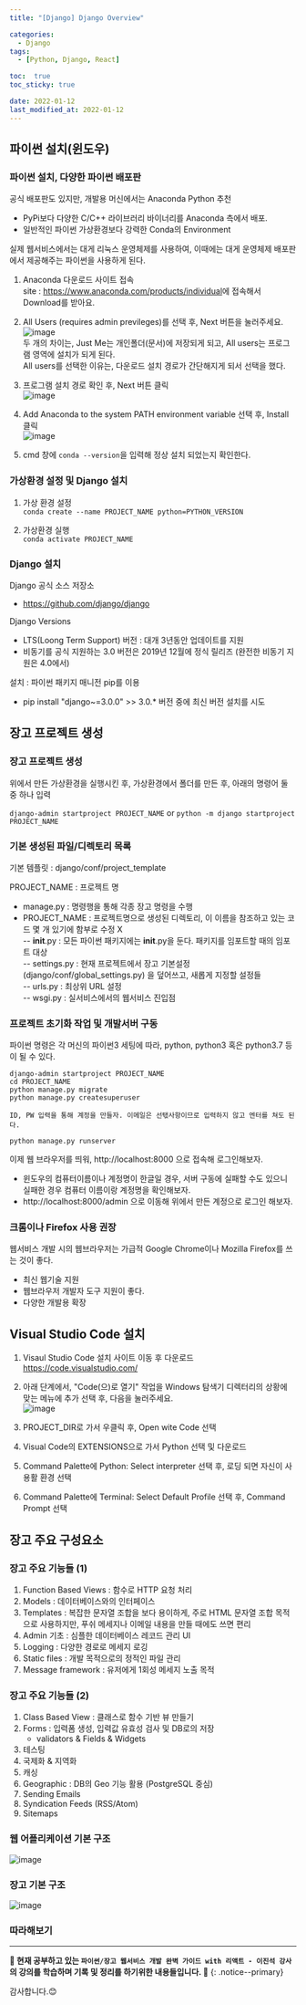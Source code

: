 ```yaml
---
title: "[Django] Django Overview"

categories:
  - Django
tags:
  - [Python, Django, React]

toc:  true
toc_sticky: true

date: 2022-01-12
last_modified_at: 2022-01-12
---
```


## 파이썬 설치(윈도우)  

### 파이썬 설치, 다양한 파이썬 배포판  

공식 배포판도 있지만, 개발용 머신에서는 Anaconda Python 추천  
- PyPi보다 다양한 C/C++ 라이브러리 바이너리를 Anaconda 측에서 배포.  
- 일반적인 파이썬 가상환경보다 강력한 Conda의 Environment  

실제 웹서비스에서는 대게 리눅스 운영체제를 사용하여, 이때에는 대게 운영체제 배포판에서 제공해주는 파이썬을 사용하게 된다.  

1. Anaconda 다운로드 사이트 접속  
    site : <https://www.anaconda.com/products/individual>에 접속해서 Download를 받아요.  

2. All Users (requires admin previleges)를 선택 후, Next 버튼을 눌러주세요.  
    ![image](https://user-images.githubusercontent.com/37467408/149074600-9ea0f0dc-098f-41e2-917c-2fad6e0f4c34.png)  
    두 개의 차이는, Just Me는 개인폴더(문서)에 저장되게 되고, All users는 프로그램 영역에 설치가 되게 된다.  
    All users를 선택한 이유는, 다운로드 설치 경로가 간단해지게 되서 선택을 했다.  

3. 프로그램 설치 경로 확인 후, Next 버튼 클릭  
    ![image](https://user-images.githubusercontent.com/37467408/149075167-56fee18d-f89a-4574-9ece-43ed1bfdc1f3.png)

4. Add Anaconda to the system PATH environment variable 선택 후, Install 클릭  
    ![image](https://user-images.githubusercontent.com/37467408/149075389-aa67fc98-31c8-4516-98b2-6814ad8c594f.png)  

5. cmd 창에 `conda --version`을 입력해 정상 설치 되었는지 확인한다.  

### 가상환경 설정 및 Django 설치  

1. 가상 환경 설정  
    `conda create --name PROJECT_NAME python=PYTHON_VERSION`  
    
2. 가상환경 실행  
    `conda activate PROJECT_NAME`  

### Django 설치  

Django 공식 소스 저장소  
- <https://github.com/django/django>  

Django Versions  
- LTS(Loong Term Support) 버전 : 대개 3년동안 업데이트를 지원  
- 비동기를 공식 지원하는 3.0 버전은 2019년 12월에 정식 릴리즈 (완전한 비동기 지원은 4.0에서)  

설치 : 파이썬 패키지 매니전 pip를 이용  
- pip install "django~=3.0.0" >> 3.0.* 버전 중에 최신 버전 설치를 시도  

## 장고 프로젝트 생성  

### 장고 프로젝트 생성  

위에서 만든 가상환경을 실행시킨 후, 가상환경에서 폴더를 만든 후, 아래의 명령어 둘 중 하나 입력  

`django-admin startproject PROJECT_NAME`  or `python -m django startproject PROJECT_NAME`  

### 기본 생성된 파일/디렉토리 목록  

기본 템플릿 : django/conf/project_template  

PROJECT_NAME : 프로젝트 명  
- manage.py : 명령행을 통해 각종 장고 명령을 수행  
- PROJECT_NAME : 프로젝트명으로 생성된 디렉토리, 이 이름을 참조하고 있는 코드 몇 개 있기에 함부로 수정 X  
-- __init__.py : 모든 파이썬 패키지에는 __init__.py을 둔다. 패키지를 임포트할 때의 임포트 대상  
-- settings.py : 현재 프로젝트에서 장고 기본설정(django/conf/global_settings.py) 을 덮어쓰고, 새롭게 지정할 설정들  
-- urls.py : 최상위 URL 설정  
-- wsgi.py : 실서비스에서의 웹서비스 진입점  

### 프로젝트 초기화 작업 및 개발서버 구동  

파이썬 명령은 각 머신의 파이썬3 세팅에 따라, python, python3 혹은 python3.7 등이 될 수 있다.  

```
django-admin startproject PROJECT_NAME
cd PROJECT_NAME
python manage.py migrate
python manage.py createsuperuser

ID, PW 입력을 통해 계정을 만들자. 이메일은 선탟사항이므로 입력하지 않고 엔터를 쳐도 된다.

python manage.py runserver
```  

이제 웹 브라우저를 띄워, http://localhost:8000 으로 접속해 로그인해보자.  
- 윈도우의 컴퓨터이름이나 계정명이 한글일 경우, 서버 구동에 실패할 수도 있으니 실패한 경우 컴퓨터 이름이랑 계정명을 확인해보자.  
- http://localhost:8000/admin 으로 이동해 위에서 만든 계정으로 로그인 해보자.  

### 크롬이나 Firefox 사용 권장  

웹서비스 개발 시의 웹브라우저는 가급적 Google Chrome이나 Mozilla Firefox를 쓰는 것이 좋다.  
- 최신 웹기술 지원  
- 웹브라우저 개발자 도구 지원이 좋다.  
- 다양한 개발용 확장  

## Visual Studio Code 설치  

1. Visaul Studio Code 설치 사이트 이동 후 다운로드  
    <https://code.visualstudio.com/>  

2. 아래 단계에서, "Code(으)로 열기" 작업을 Windows 탐색기 디렉터리의 상황에 맞는 메뉴에 추가 선택 후, 다음을 눌러주세요.  
    ![image](https://user-images.githubusercontent.com/37467408/149082895-2e8f0031-6cf4-4230-9b19-ed0ecd94fc46.png)  

3. PROJECT_DIR로 가서 우클릭 후, Open wite Code 선택  
4. Visual Code의 EXTENSIONS으로 가서 Python 선택 및 다운로드  
5. Command Palette에 Python: Select interpreter 선택 후, 로딩 되면 자신이 사용활 환경 선택  
6. Command Palette에 Terminal: Select Default Profile 선택 후, Command Prompt 선택  

## 장고 주요 구성요소  

### 장고 주요 기능들 (1)

1. Function Based Views : 함수로 HTTP 요청 처리  
2. Models : 데이터베이스와의 인터페이스  
3. Templates : 복잡한 문자열 조합을 보다 용이하게, 주로 HTML 문자열 조합 목적으로 사용하지만, 푸쉬 메세지나 이메일 내용을 만들 때에도 쓰면 편리  
4. Admin 기초 : 심플한 데이터베이스 레코드 관리 UI  
5. Logging : 다양한 경로로 메세지 로깅  
6. Static files : 개발 목적으로의 정적인 파일 관리  
7. Message framework : 유저에게 1회성 메세지 노출 목적  

### 장고 주요 기능들 (2)  

1. Class Based View : 클래스로 함수 기반 뷰 만들기  
2. Forms : 입력폼 생성, 입력값 유효성 검사 및 DB로의 저장  
    - validators & Fields & Widgets  
3. 테스팅  
4. 국제화 & 지역화  
5. 캐싱  
6. Geographic : DB의 Geo 기능 활용 (PostgreSQL 중심)  
7. Sending Emails  
8. Syndication Feeds (RSS/Atom)  
9. Sitemaps  

### 웹 어플리케이션 기본 구조  

![image](https://user-images.githubusercontent.com/37467408/149084740-64dd75f9-70ca-49c7-b5f0-33cee5bc4665.png)  

### 장고 기본 구조  

![image](https://user-images.githubusercontent.com/37467408/149084898-9f58c627-fe79-456d-8c4f-6b55f56daaf5.png)  

### 따라해보기  


---
**🐢 현재 공부하고 있는 `파이썬/장고 웹서비스 개발 완벽 가이드 with 리액트 - 이진석 강사` 의 강의를 학습하며 기록 및 정리를 하기위한 내용들입니다. 🐢**
{: .notice--primary}   

감사합니다.😊